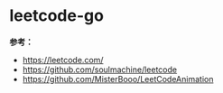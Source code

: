 # leetcode-go

**参考：**
- https://leetcode.com/
- https://github.com/soulmachine/leetcode
- https://github.com/MisterBooo/LeetCodeAnimation
